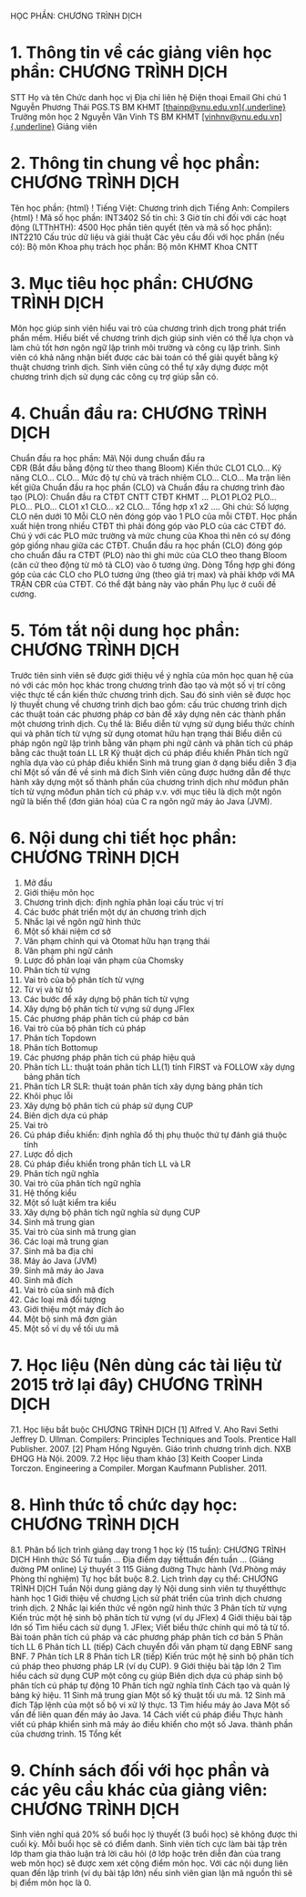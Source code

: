 HỌC PHẦN: CHƯƠNG TRÌNH DỊCH
# 1. Thông tin về các giảng viên học phần: CHƯƠNG TRÌNH DỊCH
STT Họ và tên Chức danh học vị Địa chỉ liên hệ Điện thoại Email Ghi chú 1 Nguyễn Phương Thái PGS.TS BM KHMT [[thainp\@vnu.edu.vn]{.underline}](mailto:thainp@vnu.edu.vn) Trưởng môn học
2 Nguyễn Văn Vinh TS BM KHMT [[vinhnv\@vnu.edu.vn]{.underline}](mailto:vinhnv@vnu.edu.vn) Giảng viên
# 2. Thông tin chung về học phần: CHƯƠNG TRÌNH DỊCH 
Tên học phần:
{html}
! Tiếng Việt: Chương trình dịch Tiếng Anh: Compilers
{html}
! Mã số học phần: INT3402 Số tín chỉ: 3 Giờ tín chỉ đối với các hoạt động (LTThHTH): 4500 Học phần tiên quyết (tên và mã số học phần): INT2210 Cấu trúc dữ
liệu và giải thuật Các yêu cầu đối với học phần (nếu có): Bộ môn Khoa phụ trách học phần: Bộ môn KHMT Khoa CNTT
# 3. Mục tiêu học phần: CHƯƠNG TRÌNH DỊCH
Môn học giúp sinh viên hiểu vai trò của chương trình dịch trong phát triển phần mềm. Hiểu biết về chương trình dịch giúp sinh viên có thể lựa chọn và làm chủ tốt hơn ngôn ngữ lập trình môi trường và công cụ lập trình. Sinh viên có khả năng nhận biết được các bài toán có thể giải quyết bằng kỹ thuật chương trình dịch. Sinh viên cũng có thể tự xây dựng được một chương trình dịch sử dụng các công cụ trợ giúp sẵn có.
# 4. Chuẩn đầu ra: CHƯƠNG TRÌNH DỊCH
Chuẩn đầu ra học phần: Mã\ Nội dung chuẩn đầu ra\
CĐR (Bắt đầu bằng động từ theo thang Bloom) Kiến thức
CLO1
CLO...
Kỹ năng
CLO...
CLO...
Mức độ tự chủ và trách nhiệm
CLO...
CLO... Ma trận liên kết giữa Chuẩn đầu ra học phần (CLO) và Chuẩn đầu ra
chương trình đào tạo (PLO):
Chuẩn đầu ra CTĐT CNTT CTĐT KHMT ... PLO1 PLO2 PLO... PLO... PLO...
CLO1 x1
CLO... x2
CLO...
Tổng hợp x1 x2 ....
Ghi chú: Số lượng CLO nên dưới 10 Mỗi CLO nên đóng góp vào 1 PLO của mỗi CTĐT. Học phần xuất hiện trong nhiều CTĐT thì phải đóng góp vào PLO của các CTĐT đó. Chú ý với các PLO mức trường và mức chung của Khoa thì nên có sự đóng góp giống nhau giữa các CTĐT. Chuẩn đầu ra học phần (CLO) đóng góp cho chuẩn đầu ra CTĐT (PLO) nào thì ghi mức của CLO theo thang Bloom (căn cứ theo động từ mô tả CLO) vào ô tương ứng. Dòng Tổng hợp ghi đóng góp của các CLO cho PLO tương ứng (theo giá trị max) và phải khớp với MA TRẬN CĐR của CTĐT. Có thể đặt bảng này vào phần Phụ lục ở cuối đề cương.
# 5. Tóm tắt nội dung học phần: CHƯƠNG TRÌNH DỊCH
Trước tiên sinh viên sẽ được giới thiệu về ý nghĩa của môn học quan hệ của nó với các môn học khác trong chương trình đào tạo và một số vị trí công việc thực tế cần kiến thức chương trình dịch. Sau đó sinh viên sẽ được học lý thuyết chung về chương trình dịch bao gồm: cấu trúc chương trình dịch các thuật toán các phương pháp cơ bản để xây dựng nên các thành phần một chương trình dịch. Cụ thể là: Biểu diễn từ vựng sử dụng biểu thức chính qui và phân tích từ vựng sử dụng otomat hữu hạn trạng thái Biểu diễn cú pháp ngôn ngữ lập trình bằng văn phạm phi ngữ cảnh và phân tích cú pháp bằng các thuật toán LL LR Kỹ thuật dịch cú pháp điều khiển Phân tích ngữ nghĩa dựa vào cú pháp điều khiển Sinh mã trung gian ở dạng biểu diễn 3 địa chỉ Một số vấn đề về sinh mã đích Sinh viên cũng được hướng dẫn để thực hành xây dựng một số thành phần của chương trình dịch như môđun phân tích từ vựng môđun phân tích cú pháp v.v. với mục tiêu là dịch một ngôn ngữ là biến thể (đơn giản hóa) của C ra ngôn ngữ máy ảo Java (JVM).
# 6. Nội dung chi tiết học phần: CHƯƠNG TRÌNH DỊCH
1. Mở đầu
1. Giới thiệu môn học
2. Chương trình dịch: định nghĩa phân loại cấu trúc vị trí
3. Các bước phát triển một dự án chương trình dịch
2. Nhắc lại về ngôn ngữ hình thức
1. Một số khái niệm cơ sở
2. Văn phạm chính qui và Otomat hữu hạn trạng thái
3. Văn phạm phi ngữ cảnh
4. Lược đồ phân loại văn phạm của Chomsky
3. Phân tích từ vựng
1. Vai trò của bộ phân tích từ vựng
2. Từ vị và từ tố
3. Các bước để xây dựng bộ phân tích từ vựng
4. Xây dựng bộ phân tích từ vựng sử dụng JFlex
4. Các phương pháp phân tích cú pháp cơ bản
1. Vai trò của bộ phân tích cú pháp
2. Phân tích Topdown
3. Phân tích Bottomup
5. Các phương pháp phân tích cú pháp hiệu quả
1. Phân tích LL: thuật toán phân tích LL(1) tính FIRST và FOLLOW xây dựng bảng phân tích
2. Phân tích LR SLR: thuật toán phân tích xây dựng bảng phân tích
3. Khôi phục lỗi
4. Xây dựng bộ phân tích cú pháp sử dụng CUP
6. Biên dịch dựa cú pháp
1. Vai trò
2. Cú pháp điều khiển: định nghĩa đồ thị phụ thuộc thứ tự đánh giá thuộc tính
3. Lược đồ dịch
4. Cú pháp điều khiển trong phân tích LL và LR
7. Phân tích ngữ nghĩa
1. Vai trò của phân tích ngữ nghĩa
2. Hệ thống kiểu
3. Một số luật kiểm tra kiểu
4. Xây dựng bộ phân tích ngữ nghĩa sử dụng CUP
8. Sinh mã trung gian
1. Vai trò của sinh mã trung gian
2. Các loại mã trung gian
3. Sinh mã ba địa chỉ
4. Máy ảo Java (JVM)
5. Sinh mã máy ảo Java
9. Sinh mã đích
1. Vai trò của sinh mã đích
2. Các loại mã đối tượng
3. Giới thiệu một máy đích ảo
4. Một bộ sinh mã đơn giản
5. Một số ví dụ về tối ưu mã
# 7. Học liệu (Nên dùng các tài liệu từ 2015 trở lại đây) CHƯƠNG TRÌNH DỊCH
7.1. Học liệu bắt buộc CHƯƠNG TRÌNH DỊCH
\[1\] Alfred V. Aho Ravi Sethi Jeffrey D. Ullman. Compilers:
Principles Techniques and Tools. Prentice Hall Publisher. 2007.
\[2\] Phạm Hồng Nguyên. Giáo trình chương trình dịch. NXB ĐHQG Hà Nội.
2009.
7.2 Học liệu tham khảo
\[3\] Keith Cooper Linda Torczon. Engineering a Compiler. Morgan
Kaufmann Publisher. 2011.
# 8. Hình thức tổ chức dạy học: CHƯƠNG TRÌNH DỊCH
8.1. Phân bổ lịch trình giảng dạy trong 1 học kỳ (15 tuần): CHƯƠNG TRÌNH DỊCH Hình thức Số Từ tuần ... Địa điểm dạy tiếttuần đến tuần ... (Giảng đường PM online) Lý thuyết 3 115 Giảng đường Thực hành (Vd.Phòng máy Phòng thí nghiệm) Tự học bắt buộc 8.2. Lịch trình dạy cụ thể: CHƯƠNG TRÌNH DỊCH Tuần Nội dung giảng dạy lý Nội dung sinh viên tự thuyếtthực hành học 1 Giới thiệu về chương Lịch sử phát triển của trình dịch chương trình dịch. 2 Nhắc lại kiến thức về ngôn ngữ hình thức 3 Phân tích từ vựng Kiến trúc một hệ sinh bộ phân tích từ vựng (ví dụ JFlex) 4 Giới thiệu bài tập lớn số Tìm hiểu cách sử dụng 1. JFlex; Viết biểu thức chính qui mô tả từ tố. Bài toán phân tích cú pháp và các phương pháp phân tích cơ bản 5 Phân tích LL 6 Phân tích LL (tiếp) Cách chuyển đổi văn phạm từ dạng EBNF sang BNF. 7 Phân tích LR 8 Phân tích LR (tiếp) Kiến trúc một hệ sinh bộ phân tích cú pháp theo phương pháp LR (ví dụ CUP). 9 Giới thiệu bài tập lớn 2 Tìm hiểu cách sử dụng CUP một công cụ giúp Biên dịch dựa cú pháp sinh bộ phân tích cú pháp tự động 10 Phân tích ngữ nghĩa tĩnh Cách tạo và quản lý bảng ký hiệu. 11 Sinh mã trung gian Một số kỹ thuật tối ưu mã. 12 Sinh mã đích Tập lệnh của một số bộ vi xử lý thực. 13 Tìm hiểu máy ảo Java Một số vấn đề liên quan đến máy ảo Java. 14 Cách viết cú pháp điều Thực hành viết cú pháp khiển sinh mã máy áo điều khiển cho một số Java. thành phần của chương trình. 15 Tổng kết 
# 9. Chính sách đối với học phần và các yêu cầu khác của giảng viên: CHƯƠNG TRÌNH DỊCH 
Sinh viên nghỉ quá 20% số buổi học lý thuyết (3 buổi học) sẽ không được thi cuối kỳ. Mỗi buổi học sẽ có điểm danh. Sinh viên tích cực làm bài tập trên lớp tham gia thảo luận trả lời câu hỏi (ở lớp hoặc trên diễn đàn của trang web môn học) sẽ được xem xét cộng điểm môn học. Với các nội dung liên quan đến lập trình (ví dụ bài tập lớn) nếu sinh viên gian lận mã nguồn thì sẽ bị điểm môn học là 0.
